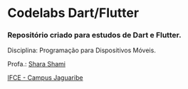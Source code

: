 # Codelabs Dart/Flutter

### Repositório criado para estudos de Dart e Flutter. 

Disciplina: Programação para Dispositivos Móveis.

Profa.: [Shara Shami](https://github.com/sharashami)

[IFCE - Campus Jaguaribe](https://ifce.edu.br/jaguaribe/redes)
